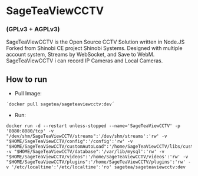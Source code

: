 # SageTeaViewCCTV 
### (GPLv3 + AGPLv3)

SageTeaViewCCTV is the Open Source CCTV Solution written in Node.JS Forked from Shinobi CE project Shinobi Systems. Designed with multiple account system, Streams by WebSocket, and Save to WebM. SageTeaViewCCTV i can record IP Cameras and Local Cameras.

## How to run

- Pull Image:

```console
´docker pull sagetea/sageteaviewcctv:dev´
```

- Run:

```console
docker run -d --restart unless-stopped --name='SageTeaViewCCTV' -p '8080:8080/tcp' -v "/dev/shm/SageTeaViewCCTV/streams":'/dev/shm/streams':'rw' -v "$HOME/SageTeaViewCCTV/config":'/config':'rw' -v "$HOME/SageTeaViewCCTV/customAutoLoad":'/home/SageTeaViewCCTV/libs/customAutoLoad':'rw' -v "$HOME/SageTeaViewCCTV/database":'/var/lib/mysql':'rw' -v "$HOME/SageTeaViewCCTV/videos":'/home/SageTeaViewCCTV/videos':'rw' -v "$HOME/SageTeaViewCCTV/plugins":'/home/SageTeaViewCCTV/plugins':'rw' -v '/etc/localtime':'/etc/localtime':'ro' sagetea/sageteaviewcctv:dev
```